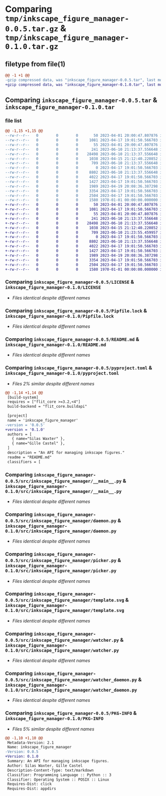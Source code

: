# Comparing `tmp/inkscape_figure_manager-0.0.5.tar.gz` & `tmp/inkscape_figure_manager-0.1.0.tar.gz`

## filetype from file(1)

```diff
@@ -1 +1 @@
-gzip compressed data, was "inkscape_figure_manager-0.0.5.tar", last modified: Fri Jan  1 00:00:00 2016, max compression
+gzip compressed data, was "inkscape_figure_manager-0.1.0.tar", last modified: Fri Jan  1 00:00:00 2016, max compression
```

## Comparing `inkscape_figure_manager-0.0.5.tar` & `inkscape_figure_manager-0.1.0.tar`

### file list

```diff
@@ -1,15 +1,15 @@
--rw-r--r--   0        0        0       50 2023-04-01 20:00:47.807876 inkscape_figure_manager-0.0.5/.gitignore
--rw-r--r--   0        0        0     1081 2023-04-17 19:01:50.566703 inkscape_figure_manager-0.0.5/LICENSE
--rw-r--r--   0        0        0       55 2023-04-01 20:00:47.807876 inkscape_figure_manager-0.0.5/MANIFEST.in
--rw-r--r--   0        0        0      241 2023-06-10 21:13:37.556648 inkscape_figure_manager-0.0.5/Pipfile
--rw-r--r--   0        0        0    28498 2023-06-10 21:13:37.556648 inkscape_figure_manager-0.0.5/Pipfile.lock
--rw-r--r--   0        0        0     1038 2023-04-15 21:12:40.220852 inkscape_figure_manager-0.0.5/README.md
--rw-r--r--   0        0        0      709 2023-06-10 21:13:37.556648 inkscape_figure_manager-0.0.5/pyproject.toml
--rw-r--r--   0        0        0        0 2023-04-17 19:01:50.566703 inkscape_figure_manager-0.0.5/src/inkscape_figure_manager/__init__.py
--rw-r--r--   0        0        0     8802 2023-06-10 21:13:37.556648 inkscape_figure_manager-0.0.5/src/inkscape_figure_manager/__main__.py
--rw-r--r--   0        0        0     4022 2023-04-17 19:01:50.566703 inkscape_figure_manager-0.0.5/src/inkscape_figure_manager/daemon.py
--rw-r--r--   0        0        0     1427 2023-04-17 19:01:50.566703 inkscape_figure_manager-0.0.5/src/inkscape_figure_manager/picker.py
--rw-r--r--   0        0        0     1989 2023-04-19 20:08:36.387298 inkscape_figure_manager-0.0.5/src/inkscape_figure_manager/template.svg
--rw-r--r--   0        0        0     3354 2023-04-17 19:01:50.566703 inkscape_figure_manager-0.0.5/src/inkscape_figure_manager/watcher.py
--rw-r--r--   0        0        0     2504 2023-04-17 19:01:50.566703 inkscape_figure_manager-0.0.5/src/inkscape_figure_manager/watcher_daemon.py
--rw-r--r--   0        0        0     1580 1970-01-01 00:00:00.000000 inkscape_figure_manager-0.0.5/PKG-INFO
+-rw-r--r--   0        0        0       50 2023-04-01 20:00:47.807876 inkscape_figure_manager-0.1.0/.gitignore
+-rw-r--r--   0        0        0     1081 2023-04-17 19:01:50.566703 inkscape_figure_manager-0.1.0/LICENSE
+-rw-r--r--   0        0        0       55 2023-04-01 20:00:47.807876 inkscape_figure_manager-0.1.0/MANIFEST.in
+-rw-r--r--   0        0        0      241 2023-06-10 21:13:37.556648 inkscape_figure_manager-0.1.0/Pipfile
+-rw-r--r--   0        0        0    28498 2023-06-10 21:13:37.556648 inkscape_figure_manager-0.1.0/Pipfile.lock
+-rw-r--r--   0        0        0     1038 2023-04-15 21:12:40.220852 inkscape_figure_manager-0.1.0/README.md
+-rw-r--r--   0        0        0      709 2023-06-10 21:23:55.459957 inkscape_figure_manager-0.1.0/pyproject.toml
+-rw-r--r--   0        0        0        0 2023-04-17 19:01:50.566703 inkscape_figure_manager-0.1.0/src/inkscape_figure_manager/__init__.py
+-rw-r--r--   0        0        0     8802 2023-06-10 21:13:37.556648 inkscape_figure_manager-0.1.0/src/inkscape_figure_manager/__main__.py
+-rw-r--r--   0        0        0     4022 2023-04-17 19:01:50.566703 inkscape_figure_manager-0.1.0/src/inkscape_figure_manager/daemon.py
+-rw-r--r--   0        0        0     1427 2023-04-17 19:01:50.566703 inkscape_figure_manager-0.1.0/src/inkscape_figure_manager/picker.py
+-rw-r--r--   0        0        0     1989 2023-04-19 20:08:36.387298 inkscape_figure_manager-0.1.0/src/inkscape_figure_manager/template.svg
+-rw-r--r--   0        0        0     3354 2023-04-17 19:01:50.566703 inkscape_figure_manager-0.1.0/src/inkscape_figure_manager/watcher.py
+-rw-r--r--   0        0        0     2504 2023-04-17 19:01:50.566703 inkscape_figure_manager-0.1.0/src/inkscape_figure_manager/watcher_daemon.py
+-rw-r--r--   0        0        0     1580 1970-01-01 00:00:00.000000 inkscape_figure_manager-0.1.0/PKG-INFO
```

### Comparing `inkscape_figure_manager-0.0.5/LICENSE` & `inkscape_figure_manager-0.1.0/LICENSE`

 * *Files identical despite different names*

### Comparing `inkscape_figure_manager-0.0.5/Pipfile.lock` & `inkscape_figure_manager-0.1.0/Pipfile.lock`

 * *Files identical despite different names*

### Comparing `inkscape_figure_manager-0.0.5/README.md` & `inkscape_figure_manager-0.1.0/README.md`

 * *Files identical despite different names*

### Comparing `inkscape_figure_manager-0.0.5/pyproject.toml` & `inkscape_figure_manager-0.1.0/pyproject.toml`

 * *Files 2% similar despite different names*

```diff
@@ -1,14 +1,14 @@
 [build-system]
 requires = ["flit_core >=3.2,<4"]
 build-backend = "flit_core.buildapi"
 
 [project]
 name = 'inkscape_figure_manager'
-version = '0.0.5'
+version = '0.1.0'
 authors = [
   { name="Silas Waxter" },
   { name="Gille Castel" },
 ]
 description = "An API for managing inkscape figures."
 readme = "README.md"
 classifiers = [
```

### Comparing `inkscape_figure_manager-0.0.5/src/inkscape_figure_manager/__main__.py` & `inkscape_figure_manager-0.1.0/src/inkscape_figure_manager/__main__.py`

 * *Files identical despite different names*

### Comparing `inkscape_figure_manager-0.0.5/src/inkscape_figure_manager/daemon.py` & `inkscape_figure_manager-0.1.0/src/inkscape_figure_manager/daemon.py`

 * *Files identical despite different names*

### Comparing `inkscape_figure_manager-0.0.5/src/inkscape_figure_manager/picker.py` & `inkscape_figure_manager-0.1.0/src/inkscape_figure_manager/picker.py`

 * *Files identical despite different names*

### Comparing `inkscape_figure_manager-0.0.5/src/inkscape_figure_manager/template.svg` & `inkscape_figure_manager-0.1.0/src/inkscape_figure_manager/template.svg`

 * *Files identical despite different names*

### Comparing `inkscape_figure_manager-0.0.5/src/inkscape_figure_manager/watcher.py` & `inkscape_figure_manager-0.1.0/src/inkscape_figure_manager/watcher.py`

 * *Files identical despite different names*

### Comparing `inkscape_figure_manager-0.0.5/src/inkscape_figure_manager/watcher_daemon.py` & `inkscape_figure_manager-0.1.0/src/inkscape_figure_manager/watcher_daemon.py`

 * *Files identical despite different names*

### Comparing `inkscape_figure_manager-0.0.5/PKG-INFO` & `inkscape_figure_manager-0.1.0/PKG-INFO`

 * *Files 5% similar despite different names*

```diff
@@ -1,10 +1,10 @@
 Metadata-Version: 2.1
 Name: inkscape_figure_manager
-Version: 0.0.5
+Version: 0.1.0
 Summary: An API for managing inkscape figures.
 Author: Silas Waxter, Gille Castel
 Description-Content-Type: text/markdown
 Classifier: Programming Language :: Python :: 3
 Classifier: Operating System :: POSIX :: Linux
 Requires-Dist: click
 Requires-Dist: appdirs
```

